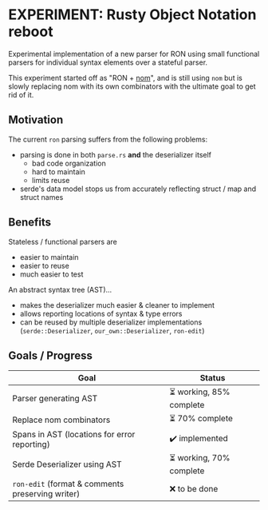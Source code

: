 # EXPERIMENT: Rusty Object Notation reboot

Experimental implementation of a new parser for RON using small functional parsers
for individual syntax elements over a stateful parser.

This experiment started off as "RON + [nom](https://github.com/Geal/nom)", and is still using `nom`
but is slowly replacing nom with its own combinators with the ultimate goal to get rid of it.

## Motivation

The current `ron` parsing suffers from the following problems:

* parsing is done in both `parse.rs` **and** the deserializer itself
    * bad code organization
    * hard to maintain
    * limits reuse
* serde's data model stops us from accurately reflecting struct / map and struct names

## Benefits

Stateless / functional parsers are

* easier to maintain
* easier to reuse
* much easier to test

An abstract syntax tree (AST)...

* makes the deserializer much easier & cleaner to implement
* allows reporting locations of syntax & type errors
* can be reused by multiple deserializer implementations (`serde::Deserializer`, `our_own::Deserializer`, `ron-edit`)

## Goals / Progress

| Goal                                             | Status                                         |
|--------------------------------------------------|------------------------------------------------|
| Parser generating AST                            | :hourglass_flowing_sand: working, 85% complete |
| Replace nom combinators                          | :hourglass_flowing_sand: 70% complete          |
| Spans in AST (locations for error reporting)     | :heavy_check_mark: implemented                 |
| Serde Deserializer using AST                     | :hourglass_flowing_sand: working, 70% complete |
| `ron-edit` (format & comments preserving writer) | :x: to be done                                 |
